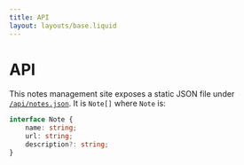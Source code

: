 ```yaml
---
title: API
layout: layouts/base.liquid
---
```


# API

This notes management site exposes a static JSON file under [`/api/notes.json`](/api/notes.json). It is `Note[]` where `Note` is:
```ts
interface Note {
    name: string;
    url: string;
    description?: string;
}
```